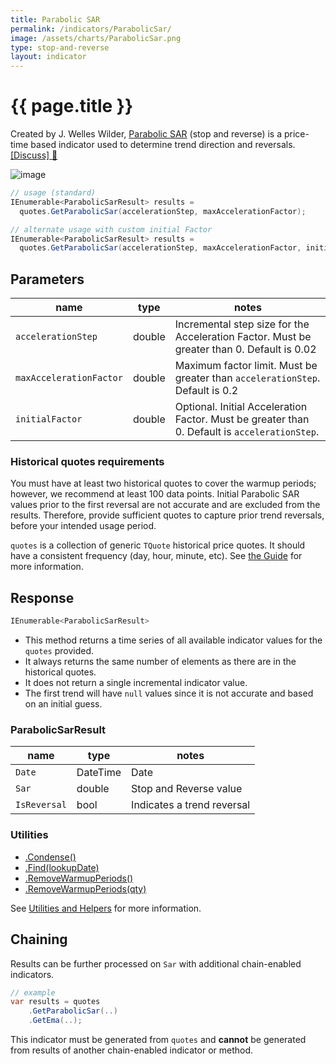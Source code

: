 ```yaml
---
title: Parabolic SAR
permalink: /indicators/ParabolicSar/
image: /assets/charts/ParabolicSar.png
type: stop-and-reverse
layout: indicator
---
```


# {{ page.title }}

Created by J. Welles Wilder, [Parabolic SAR](https://en.wikipedia.org/wiki/Parabolic_SAR) (stop and reverse) is a price-time based indicator used to determine trend direction and reversals.
[[Discuss] :speech_balloon:]({{site.github.repository_url}}/discussions/245 "Community discussion about this indicator")

![image]({{site.baseurl}}{{page.image}})

```csharp
// usage (standard)
IEnumerable<ParabolicSarResult> results =
  quotes.GetParabolicSar(accelerationStep, maxAccelerationFactor);

// alternate usage with custom initial Factor
IEnumerable<ParabolicSarResult> results =
  quotes.GetParabolicSar(accelerationStep, maxAccelerationFactor, initialFactor);
```

## Parameters

| name | type | notes
| -- |-- |--
| `accelerationStep` | double | Incremental step size for the Acceleration Factor.  Must be greater than 0.  Default is 0.02
| `maxAccelerationFactor` | double | Maximum factor limit.  Must be greater than `accelerationStep`.  Default is 0.2
| `initialFactor` | double | Optional.  Initial Acceleration Factor.  Must be greater than 0.  Default is `accelerationStep`.

### Historical quotes requirements

You must have at least two historical quotes to cover the warmup periods; however, we recommend at least 100 data points.  Initial Parabolic SAR values prior to the first reversal are not accurate and are excluded from the results.  Therefore, provide sufficient quotes to capture prior trend reversals, before your intended usage period.

`quotes` is a collection of generic `TQuote` historical price quotes.  It should have a consistent frequency (day, hour, minute, etc).  See [the Guide]({{site.baseurl}}/guide/#historical-quotes) for more information.

## Response

```csharp
IEnumerable<ParabolicSarResult>
```

- This method returns a time series of all available indicator values for the `quotes` provided.
- It always returns the same number of elements as there are in the historical quotes.
- It does not return a single incremental indicator value.
- The first trend will have `null` values since it is not accurate and based on an initial guess.

### ParabolicSarResult

| name | type | notes
| -- |-- |--
| `Date` | DateTime | Date
| `Sar` | double | Stop and Reverse value
| `IsReversal` | bool | Indicates a trend reversal

### Utilities

- [.Condense()]({{site.baseurl}}/utilities#condense)
- [.Find(lookupDate)]({{site.baseurl}}/utilities#find-indicator-result-by-date)
- [.RemoveWarmupPeriods()]({{site.baseurl}}/utilities#remove-warmup-periods)
- [.RemoveWarmupPeriods(qty)]({{site.baseurl}}/utilities#remove-warmup-periods)

See [Utilities and Helpers]({{site.baseurl}}/utilities#utilities-for-indicator-results) for more information.

## Chaining

Results can be further processed on `Sar` with additional chain-enabled indicators.

```csharp
// example
var results = quotes
    .GetParabolicSar(..)
    .GetEma(..);
```

This indicator must be generated from `quotes` and **cannot** be generated from results of another chain-enabled indicator or method.
